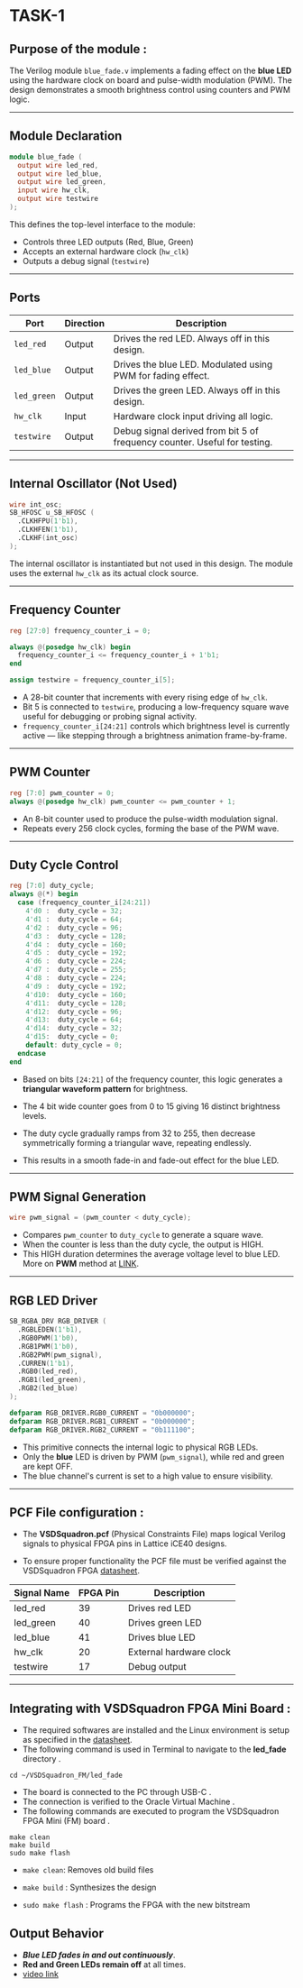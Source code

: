 # TASK-1

## Purpose of the module :

The Verilog module `blue_fade.v` implements a fading effect on the **blue LED** using the hardware clock on board and pulse-width modulation (PWM). The design demonstrates a smooth brightness control using counters and PWM logic.

---

## Module Declaration

```verilog
module blue_fade (
  output wire led_red,
  output wire led_blue,
  output wire led_green,
  input wire hw_clk,
  output wire testwire
);
```

This defines the top-level interface to the module:
- Controls three LED outputs (Red, Blue, Green)
- Accepts an external hardware clock (`hw_clk`)
- Outputs a debug signal (`testwire`)

---

## Ports

| Port       | Direction | Description                                                                 |
|------------|-----------|-----------------------------------------------------------------------------|
| `led_red`  | Output    | Drives the red LED. Always off in this design.                              |
| `led_blue` | Output    | Drives the blue LED. Modulated using PWM for fading effect.                 |
| `led_green`| Output    | Drives the green LED. Always off in this design.                            |
| `hw_clk`   | Input     | Hardware clock input driving all logic.                                     |
| `testwire` | Output    | Debug signal derived from bit 5 of frequency counter. Useful for testing.   |

---

## Internal Oscillator (Not Used)

```verilog
wire int_osc;
SB_HFOSC u_SB_HFOSC (
  .CLKHFPU(1'b1),
  .CLKHFEN(1'b1),
  .CLKHF(int_osc)
);
```

The internal oscillator is instantiated but not used in this design. The module uses the external `hw_clk` as its actual clock source.

---

## Frequency Counter

```verilog
reg [27:0] frequency_counter_i = 0;

always @(posedge hw_clk) begin
  frequency_counter_i <= frequency_counter_i + 1'b1;
end

assign testwire = frequency_counter_i[5];
```

- A 28-bit counter that increments with every rising edge of `hw_clk`.
- Bit 5 is connected to `testwire`, producing a low-frequency square wave useful for debugging or probing signal activity.
- `frequency_counter_i[24:21]` controls which brightness level is currently active — like stepping through a brightness animation frame-by-frame.
---

## PWM Counter

```verilog
reg [7:0] pwm_counter = 0;
always @(posedge hw_clk) pwm_counter <= pwm_counter + 1;
```

- An 8-bit counter used to produce the pulse-width modulation signal.
- Repeats every 256 clock cycles, forming the base of the PWM wave.

---

## Duty Cycle Control

```verilog
reg [7:0] duty_cycle;
always @(*) begin
  case (frequency_counter_i[24:21])
    4'd0 :  duty_cycle = 32;
    4'd1 :  duty_cycle = 64;
    4'd2 :  duty_cycle = 96;
    4'd3 :  duty_cycle = 128;
    4'd4 :  duty_cycle = 160;
    4'd5 :  duty_cycle = 192;
    4'd6 :  duty_cycle = 224;
    4'd7 :  duty_cycle = 255;
    4'd8 :  duty_cycle = 224;
    4'd9 :  duty_cycle = 192;
    4'd10:  duty_cycle = 160;
    4'd11:  duty_cycle = 128;
    4'd12:  duty_cycle = 96;
    4'd13:  duty_cycle = 64;
    4'd14:  duty_cycle = 32;
    4'd15:  duty_cycle = 0;
    default: duty_cycle = 0;
  endcase
end
```

- Based on bits `[24:21]` of the frequency counter, this logic generates a **triangular waveform pattern** for brightness.
- The 4 bit  wide counter  goes from 0 to 15 giving 16 distinct brightness levels.

- The duty cycle gradually ramps from 32 to 255, then decrease symmetrically  forming a triangular wave, repeating endlessly.
- This results in a smooth fade-in and fade-out effect for the blue LED.

---

## PWM Signal Generation

```verilog
wire pwm_signal = (pwm_counter < duty_cycle);
```

- Compares `pwm_counter` to `duty_cycle` to generate a square wave.
- When the counter is less than the duty cycle, the output is HIGH.
- This HIGH duration determines the average voltage level to blue LED. More on **PWM** method at [LINK](https://www.geeksforgeeks.org/electronics-engineering/pulse-width-modulation-pwm/).
---

## RGB LED Driver

```verilog
SB_RGBA_DRV RGB_DRIVER (
  .RGBLEDEN(1'b1),
  .RGB0PWM(1'b0),
  .RGB1PWM(1'b0),
  .RGB2PWM(pwm_signal),
  .CURREN(1'b1),
  .RGB0(led_red),
  .RGB1(led_green),
  .RGB2(led_blue)
);

defparam RGB_DRIVER.RGB0_CURRENT = "0b000000";
defparam RGB_DRIVER.RGB1_CURRENT = "0b000000";
defparam RGB_DRIVER.RGB2_CURRENT = "0b111100";
```

- This primitive connects the internal logic to physical RGB LEDs.
- Only the **blue** LED is driven by PWM (`pwm_signal`), while red and green are kept OFF.
- The blue channel's current is set to a high value to ensure visibility.

---

## PCF File configuration :
- The **VSDSquadron.pcf**  (Physical Constraints File)  maps logical Verilog signals to physical FPGA pins in Lattice iCE40 designs.

- To ensure proper functionality the PCF file must be verified against the VSDSquadron FPGA [datasheet](https://www.vlsisystemdesign.com/wp-content/uploads/2025/01/datasheet.pdf).


| Signal Name | FPGA Pin | Description               |
|-------------|----------|---------------------------|
| led_red     | 39       | Drives red LED            |
| led_green    | 40       | Drives green LED           |
| led_blue   | 41       | Drives blue LED          |
| hw_clk      | 20       | External hardware clock   |
| testwire    | 17       | Debug output              |

---

## Integrating with VSDSquadron FPGA Mini Board :
- The required softwares are installed and the Linux environment is 
setup as specified in the [datasheet](https://www.vlsisystemdesign.com/wp-content/uploads/2025/01/datasheet.pdf).
- The following command is used in Terminal to navigate to the **led_fade** directory .
```
cd ~/VSDSquadron_FM/led_fade
```
- The board is connected to the PC through USB-C .
- The connection is verified to the Oracle Virtual Machine .
- The following commands are executed to program the VSDSquadron FPGA Mini (FM) board . 
```
make clean  
make build  
sudo make flash
```
- `make clean`: Removes old build files

- `make build` : Synthesizes the design

- `sudo make flash` : Programs the FPGA with the new bitstream 

## Output Behavior

- **_Blue LED fades in and out continuously_**.
- **Red and Green LEDs remain off** at all times.
- [video link]()
